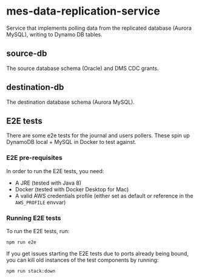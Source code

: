 # mes-data-replication-service

Service that implements polling data from the replicated database (Aurora MySQL), writing to Dynamo DB tables.

## source-db

The source database schema (Oracle) and DMS CDC grants.

## destination-db

The destination database schema (Aurora MySQL).

## E2E tests

There are some e2e tests for the journal and users pollers. These spin up DynamoDB local + MySQL in Docker to test against.

### E2E pre-requisites

In order to run the E2E tests, you need:

* A JRE (tested with Java 8)
* Docker (tested with Docker Desktop for Mac)
* A valid AWS credentials profile (either set as default or reference in the `AWS_PROFILE` envvar)

### Running E2E tests

To run the E2E tests, run:

```shell
npm run e2e
```

If you get issues starting the E2E tests due to ports already being bound, you can kill old instances of the test components by running:

```shell
npm run stack:down
```